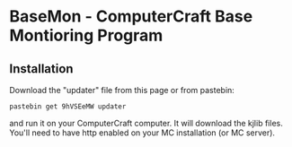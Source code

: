 # BaseMon - ComputerCraft Base Montioring Program

## Installation

Download the "updater" file from this page or from pastebin:

    pastebin get 9hVSEeMW updater

and run it on your ComputerCraft computer. It will download the kjlib files.
You'll need to have http enabled on your MC installation (or MC server).

